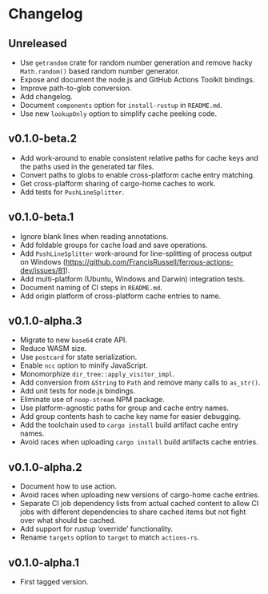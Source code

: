 # Changelog

## Unreleased

* Use `getrandom` crate for random number generation and remove hacky
  `Math.random()` based random number generator.
* Expose and document the node.js and GitHub Actions Toolkit bindings.
* Improve path-to-glob conversion.
* Add changelog.
* Document `components` option for `install-rustup` in `README.md`.
* Use new `lookupOnly` option to simplify cache peeking code.

## v0.1.0-beta.2

* Add work-around to enable consistent relative paths for cache keys and the
  paths used in the generated tar files.
* Convert paths to globs to enable cross-platform cache entry matching.
* Get cross-plafform sharing of cargo-home caches to work.
* Add tests for `PushLineSplitter`.

## v0.1.0-beta.1

* Ignore blank lines when reading annotations.
* Add foldable groups for cache load and save operations.
* Add `PushLineSplitter` work-around for line-splitting of process output on
  Windows (https://github.com/FrancisRussell/ferrous-actions-dev/issues/81).
* Add multi-platform (Ubuntu, Windows and Darwin) integration tests.
* Document naming of CI steps in `README.md`.
* Add origin platform of cross-platform cache entries to name.

## v0.1.0-alpha.3

* Migrate to new `base64` crate API.
* Reduce WASM size.
* Use `postcard` for state serialization.
* Enable `ncc` option to minify JavaScript.
* Monomorphize `dir_tree::apply_visitor_impl`.
* Add conversion from `&String` to `Path` and remove many calls to `as_str()`.
* Add unit tests for node.js bindings.
* Eliminate use of `noop-stream` NPM package.
* Use platform-agnostic paths for group and cache entry names.
* Add group contents hash to cache key name for easier debugging.
* Add the toolchain used to `cargo install` build artifact cache entry names.
* Avoid races when uploading `cargo install` build artifacts cache entries.

## v0.1.0-alpha.2

* Document how to use action.
* Avoid races when uploading new versions of cargo-home cache entries.
* Separate CI job dependency lists from actual cached content to allow CI jobs
  with different dependencies to share cached items but not fight over what
  should be cached.
* Add support for rustup ‘override’ functionality.
* Rename `targets` option to `target` to match `actions-rs`.

## v0.1.0-alpha.1

* First tagged version.
